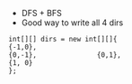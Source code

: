* DFS + BFS
* Good way to write all 4 dirs
```
int[][] dirs = new int[][]{
{-1,0},
{0,-1},               {0,1},
{1, 0}
};
```
​
